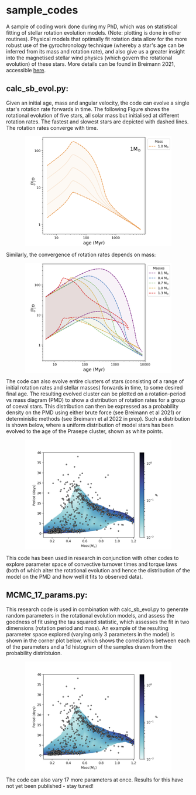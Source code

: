 # sample_codes

A sample of coding work done during my PhD, which was on statistical fitting of stellar rotation evolution models. (Note: plotting is done in other routines). Physical models that optimally fit rotation data allow for the more robust use of the gyrochronology technique (whereby a star's age can be inferred from its mass and rotation rate), and also give us a greater insight into the magnetised stellar wind physics (which govern the rotational evolution) of these stars. More details can be found in Breimann 2021, accessible [here](https://ui.adsabs.harvard.edu/abs/2021ApJ...913...75B/abstract). 


**calc_sb_evol.py:**
---
Given an initial age, mass and angular velocity, the code can evolve a single star's rotation rate forwards in time. The following Figure shows the rotational evolution of five stars, all solar mass but initialised at different rotation rates. The fastest and slowest stars are depicted with dashed lines.  The rotation rates converge with time. 


<p align="center">
  <img style='vertical-align:middle;' src="rotation_convergence.png" alt="drawing" width="400"/> 
</p>

Similarly, the convergence of rotation rates depends on mass:

<p align="center">
  <img style='vertical-align:middle;' src="mass_convergence.png" alt="drawing" width="400"/> 
</p>


The code can also evolve entire clusters of stars (consisting of a range of initial rotation rates and stellar masses) forwards in time, to some desired final age. The resulting evolved cluster can be plotted on a rotation-period vs mass diagram (PMD) to show a distribution of rotation rates for a group of coeval stars. This distribution can then be expressed as a probability density on the PMD using either brute force (see Breimann et al 2021) or deterministic methods (see Breimann et al 2022 in prep). Such a distribution is shown below, where a uniform distribution of model stars has been evolved to the age of the Prasepe cluster, shown as white points. 

<p align="center">
  <img style='vertical-align:middle;' src="PMD.png" alt="drawing" width="400"/> 
</p>



This code has been used in research in conjunction with other codes to explore parameter space of convective turnover times and torque laws (both of which alter the rotational evolution and hence the distribution of the model on the PMD and how well it fits to observed data). 


**MCMC_17_params.py:**
---
This research code is used in combination with calc_sb_evol.py to generate random parameters in the rotational evolution models, and assess the goodness of fit using the tau squared statistic, which assesses the fit in two dimensions (rotation period and mass). An example of the resulting parameter space explored (varying only 3 parameters in the model) is shown in the corner plot below, which shows the correlations between each of the parameters and a 1d histogram of the samples drawn from the probability distribtuion. 

<p align="center">
 <img style='vertical-align:middle;' src="PMD.png" alt="drawing" width="400"/> 
</p>

The code can also vary 17 more parameters at once. Results for this have not yet been published - stay tuned! 
